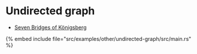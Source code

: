 # Undirected graph


* [Seven Bridges of Königsberg](https://en.wikipedia.org/wiki/Seven_Bridges_of_K%C3%B6nigsberg)

{% embed include file="src/examples/other/undirected-graph/src/main.rs" %}



